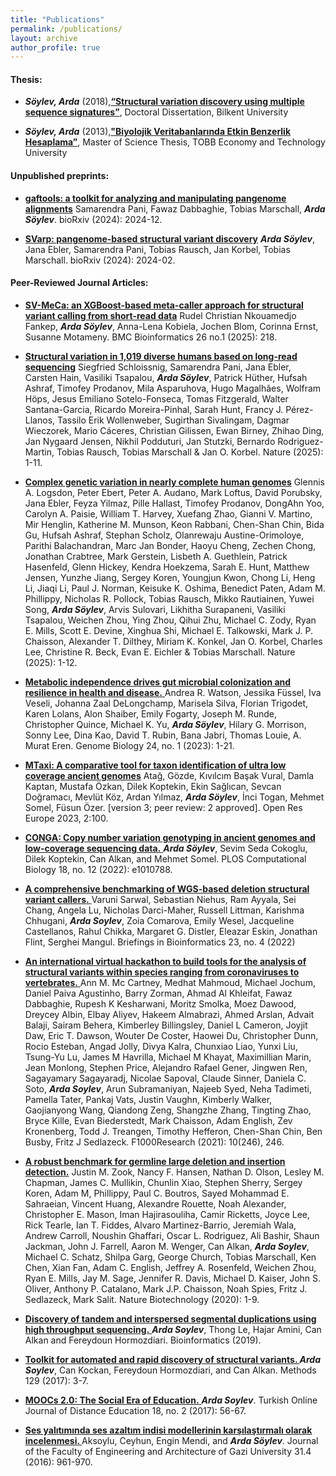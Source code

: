 ```yaml
---
title: "Publications"
permalink: /publications/
layout: archive
author_profile: true
---
```


<!---<h3>Recent Projects</h3>

- Determination of Gliadin and Glutenin Haplotypes in Various Einkorn Wheat and Characterization of Their in vitro
Inflammatory Effect (TÜBİTAK-1001, PI: Dr. Kivanc Bilecen)

- NEOGENE: Archaeogenomic analysis of genetic and cultural interactions in Neolithic Anatolian societies (ERC Project, PI: Dr. Mehmet Somel)

- Algorithms for structural variation discovery using hybrid sequencing technologies and library preparation protocols <a href="http://alkanlab.org/support-tubitak1001-215e172.html">(TÜBİTAK-1001-215E172</a>, PI: Dr. Can Alkan)
-->
  <h4>Thesis:</h4>
  
- <strong><em>Söylev, Arda</em></strong> (2018),<a href="http://repository.bilkent.edu.tr/handle/11693/47879" ><strong>“Structural variation discovery using multiple sequence signatures”</strong></a>, Doctoral Dissertation, Bilkent University

- <strong><em>Söylev, Arda</em></strong> (2013),<a href="http://earsiv.etu.edu.tr/handle/20.500.11851/914" ><strong>"Biyolojik Veritabanlarında Etkin Benzerlik Hesaplama”</strong></a>, Master of Science Thesis, TOBB Economy and Technology University


<h4>Unpublished preprints:</h4>

- <a href="https://www.biorxiv.org/content/10.1101/2024.12.10.627813v1.abstract"><strong>gaftools: a toolkit for analyzing and manipulating pangenome alignments</strong></a> Samarendra Pani, Fawaz Dabbaghie, Tobias Marschall, <strong><em>Arda Söylev</em></strong>. bioRxiv (2024): 2024-12.

- <a href="https://www.biorxiv.org/content/10.1101/2024.02.18.580171v1.abstract"><strong>SVarp: pangenome-based structural variant discovery</strong></a> <strong><em>Arda Söylev</em></strong>, Jana Ebler, Samarendra Pani, Tobias Rausch, Jan Korbel, Tobias Marschall. bioRxiv (2024): 2024-02.

		
 <h4>Peer-Reviewed Journal Articles:</h4>

- <a href="https://www.nature.com/articles/s41586-025-09290-7"><strong>SV-MeCa: an XGBoost-based meta-caller approach for structural variant calling from short-read data</strong></a> Rudel Christian Nkouamedjo Fankep, <strong><em>Arda Söylev</em></strong>, Anna-Lena Kobiela, Jochen Blom, Corinna Ernst, Susanne Motameny. BMC Bioinformatics 26 no.1 (2025): 218.

- <a href="https://www.nature.com/articles/s41586-025-09290-7"><strong>Structural variation in 1,019 diverse humans based on long-read sequencing</strong></a> Siegfried Schloissnig, Samarendra Pani, Jana Ebler, Carsten Hain, Vasiliki Tsapalou, <strong><em>Arda Söylev</em></strong>, Patrick Hüther, Hufsah Ashraf, Timofey Prodanov, Mila Asparuhova, Hugo Magalhães, Wolfram Höps, Jesus Emiliano Sotelo-Fonseca, Tomas Fitzgerald, Walter Santana-Garcia, Ricardo Moreira-Pinhal, Sarah Hunt, Francy J. Pérez-Llanos, Tassilo Erik Wollenweber, Sugirthan Sivalingam, Dagmar Wieczorek, Mario Cáceres, Christian Gilissen, Ewan Birney, Zhihao Ding, Jan Nygaard Jensen, Nikhil Podduturi, Jan Stutzki, Bernardo Rodriguez-Martin, Tobias Rausch, Tobias Marschall & Jan O. Korbel. Nature (2025): 1-11.

- <a href="https://www.nature.com/articles/s41586-025-09140-6"><strong>Complex genetic variation in nearly complete human genomes</strong></a> Glennis A. Logsdon, Peter Ebert, Peter A. Audano, Mark Loftus, David Porubsky, Jana Ebler, Feyza Yilmaz, Pille Hallast, Timofey Prodanov, DongAhn Yoo, Carolyn A. Paisie, William T. Harvey, Xuefang Zhao, Gianni V. Martino, Mir Henglin, Katherine M. Munson, Keon Rabbani, Chen-Shan Chin, Bida Gu, Hufsah Ashraf, Stephan Scholz, Olanrewaju Austine-Orimoloye, Parithi Balachandran, Marc Jan Bonder, Haoyu Cheng, Zechen Chong, Jonathan Crabtree, Mark Gerstein, Lisbeth A. Guethlein, Patrick Hasenfeld, Glenn Hickey, Kendra Hoekzema, Sarah E. Hunt, Matthew Jensen, Yunzhe Jiang, Sergey Koren, Youngjun Kwon, Chong Li, Heng Li, Jiaqi Li, Paul J. Norman, Keisuke K. Oshima, Benedict Paten, Adam M. Phillippy, Nicholas R. Pollock, Tobias Rausch, Mikko Rautiainen, Yuwei Song, <strong><em>Arda Söylev</em></strong>, Arvis Sulovari, Likhitha Surapaneni, Vasiliki Tsapalou, Weichen Zhou, Ying Zhou, Qihui Zhu, Michael C. Zody, Ryan E. Mills, Scott E. Devine, Xinghua Shi, Michael E. Talkowski, Mark J. P. Chaisson, Alexander T. Dilthey, Miriam K. Konkel, Jan O. Korbel, Charles Lee, Christine R. Beck, Evan E. Eichler & Tobias Marschall. Nature (2025): 1-12.


- <a href="https://genomebiology.biomedcentral.com/articles/10.1186/s13059-023-02924-x"> <strong> Metabolic independence drives gut microbial colonization and resilience in health and disease.</strong> </a> Andrea R. Watson, Jessika Füssel, Iva Veseli, Johanna Zaal DeLongchamp, Marisela Silva, Florian Trigodet, Karen Lolans, Alon Shaiber, Emily Fogarty, Joseph M. Runde, Christopher Quince, Michael K. Yu, <strong><em>Arda Söylev</em></strong>, Hilary G. Morrison, Sonny Lee, Dina Kao, David T. Rubin, Bana Jabri, Thomas Louie, A. Murat Eren. Genome Biology 24, no. 1 (2023): 1-21.

- <a href="https://open-research-europe.ec.europa.eu/articles/2-100"><strong>MTaxi: A comparative tool for taxon identification of ultra low coverage ancient genomes</strong></a> Atağ, Gözde, Kıvılcım Başak Vural, Damla Kaptan, Mustafa Özkan, Dilek Koptekin, Ekin Sağlıcan, Sevcan Doğramacı, Mevlüt Köz, Ardan Yılmaz, <strong><em>Arda Söylev</em></strong>, İnci Togan, Mehmet Somel, Füsun Özer. [version 3; peer review: 2 approved]. Open Res Europe 2023, 2:100.

- <a href="https://doi.org/10.1371/journal.pcbi.1010788"><strong>CONGA: Copy number variation genotyping in ancient genomes and low-coverage sequencing data.</strong> </a> <strong><em>Arda Söylev</em></strong>, Sevim Seda Cokoglu, Dilek Koptekin, Can Alkan, and Mehmet Somel. PLOS Computational Biology 18, no. 12 (2022): e1010788.

 - <a href="https://doi.org/10.1093/bib/bbac221"><strong> A comprehensive benchmarking of WGS-based deletion structural variant callers.</strong> </a> Varuni Sarwal, Sebastian Niehus, Ram Ayyala, Sei Chang, Angela Lu, Nicholas Darci-Maher, Russell Littman, Karishma Chhugani, <strong><em>Arda Soylev</em></strong>, Zoia Comarova, Emily Wesel, Jacqueline Castellanos, Rahul Chikka, Margaret G. Distler, Eleazar Eskin, Jonathan Flint, Serghei Mangul. Briefings in Bioinformatics 23, no. 4 (2022)
 
- <a href="https://f1000research.com/articles/10-246"> <strong> An international virtual hackathon to build tools for the analysis of structural variants within species ranging from coronaviruses to vertebrates.</strong> </a> Ann M. Mc Cartney, Medhat Mahmoud, Michael Jochum, Daniel Paiva Agustinho, Barry Zorman, Ahmad Al Khleifat, Fawaz Dabbaghie, Rupesh K Kesharwani, Moritz Smolka, Moez Dawood, Dreycey Albin, Elbay Aliyev, Hakeem Almabrazi, Ahmed Arslan, Advait Balaji, Sairam Behera, Kimberley Billingsley, Daniel L Cameron, Joyjit Daw, Eric T. Dawson, Wouter De Coster, Haowei Du, Christopher Dunn, Rocio Esteban, Angad Jolly, Divya Kalra, Chunxiao Liao, Yunxi Liu, Tsung-Yu Lu, James M Havrilla, Michael M Khayat, Maximillian Marin, Jean Monlong, Stephen Price, Alejandro Rafael Gener, Jingwen Ren, Sagayamary Sagayaradj, Nicolae Sapoval, Claude Sinner, Daniela C. Soto, <strong><em>Arda Soylev</em></strong>, Arun Subramaniyan, Najeeb Syed, Neha Tadimeti, Pamella Tater, Pankaj Vats, Justin Vaughn, Kimberly Walker, Gaojianyong Wang, Qiandong Zeng, Shangzhe Zhang, Tingting Zhao, Bryce Kille, Evan Biederstedt, Mark Chaisson, Adam English, Zev Kronenberg, Todd J. Treangen, Timothy Hefferon, Chen-Shan Chin, Ben Busby, Fritz J Sedlazeck. F1000Research (2021): 10(246), 246.

- <a href="https://www.nature.com/articles/s41587-020-0538-8"><strong> A robust benchmark for germline large deletion and insertion detection.</strong></a> Justin M. Zook, Nancy F. Hansen, Nathan D. Olson, Lesley M. Chapman, James C. Mullikin, Chunlin Xiao, Stephen Sherry, Sergey Koren, Adam M, Phillippy, Paul C. Boutros, Sayed Mohammad E. Sahraeian, Vincent Huang, Alexandre Rouette, Noah Alexander, Christopher E. Mason, Iman Hajirasouliha, Camir Ricketts, Joyce Lee, Rick Tearle, Ian T. Fiddes, Alvaro Martinez-Barrio, Jeremiah Wala, Andrew Carroll, Noushin Ghaffari, Oscar L. Rodriguez, Ali Bashir, Shaun Jackman, John J. Farrell, Aaron M. Wenger, Can Alkan, <strong><em>Arda Soylev</em></strong>, Michael C. Schatz, Shilpa Garg, George Church, Tobias Marschall, Ken Chen, Xian Fan, Adam C. English, Jeffrey A. Rosenfeld, Weichen Zhou, Ryan E. Mills, Jay M. Sage, Jennifer R. Davis, Michael D. Kaiser, John S. Oliver, Anthony P. Catalano, Mark J.P. Chaisson, Noah Spies, Fritz J. Sedlazeck, Mark Salit.  Nature Biotechnology (2020): 1-9.

- <a href="https://doi.org/10.1093/bioinformatics/btz237"><strong> Discovery of tandem and interspersed segmental duplications using high throughput sequencing.</strong> </a> <strong><em>Arda Soylev</em></strong>, Thong Le, Hajar Amini, Can Alkan and Fereydoun Hormozdiari. Bioinformatics (2019).

- <a href="https://www.ncbi.nlm.nih.gov/pubmed/28583483"><strong> Toolkit for automated and rapid discovery of structural variants. </strong></a><strong><em>Arda Soylev</em></strong>, Can Kockan, Fereydoun Hormozdiari, and Can Alkan. Methods 129 (2017): 3-7.

- <a href="https://doi.org/10.17718/tojde.306557"><strong> MOOCs 2.0: The Social Era of Education.</strong> </a><strong><em>Arda Soylev</em></strong>. Turkish Online Journal of Distance Education 18, no. 2 (2017): 56-67.

- <a href="https://dergipark.org.tr/tr/pub/gazimmfd/issue/26447/278451"><strong> Ses yalıtımında ses azaltım indisi modellerinin karşılaştırmalı olarak incelenmesi. </strong></a> Aksoylu, Ceyhun, Engin Mendi, and  <strong><em>Arda Söylev</em></strong>. Journal of the Faculty of Engineering and Architecture of Gazi University 31.4 (2016): 961-970.




<!--- <h4>Peer-Reviewed Conference Articles:</h4> 

- <a href="http://ieeexplore.ieee.org/stamp/stamp.jsp?tp=&amp;arnumber=7300279&amp;isnumber=7300268"><strong> REFBSS: Reference based similarity search in biological network databases. </strong></a><strong><em>Soylev, Arda</em></strong>; Abul, Osman, Computational Intelligence in Bioinformatics and Computational Biology (CIBCB), 2015 IEEE Conference on , vol., no., pp.1-8, 12-15 Aug. 2015.
        
- <a href="http://ieeexplore.ieee.org/stamp/stamp.jsp?tp=&amp;arnumber=6830359&amp;isnumber=6830164"><strong> Turkish Sign Language Animation with motion capture.</strong> </a><strong><em>Soylev, Arda</em></strong>; Mendi, Engin, Signal Processing and Communications Applications Conference (SIU), 2014 22nd , vol., no., pp.834,837, 23-25 April 2014.
 
- <a href="http://ieeexplore.ieee.org/stamp/stamp.jsp?tp=&amp;arnumber=6569468&amp;isnumber=6569394">
        <strong> Uncovering the Impact of Minimum-Energy Routing on Lifetime of Wireless Sensor Networks. </strong></a><strong><em>Soylev, Arda</em></strong>; Bicakci, Kemal; Tavli, Bulent, Distributed Computing in Sensor Systems (DCOSS), 2013 IEEE International Conference on , vol., no., pp.436,441, 20-23 May 2013
         -->
